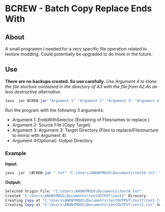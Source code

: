 # BCREW - Batch Copy Replace Ends With

## About

A small programm I needed for a very specific file operation related to texture modding.
Could potentially be upgraded to do more in the future.

## Use

**There are no backups created. So use carefully.**
*Use Argument 4 to clone the file stucture contained in the directory  of A3 with the file from A2.As an less destructive alternative.*

```powershell
Java -jar BCREW.jar "Argument 1" "Argument 2" "Argument 3" "Argument 4(Optional)"
```

Run the program with the following 3 arguments:
- Argument 1: EndsWithSelector (Endstring of Filesnames to replace.)
- Argument 2: Source File (Copy Target)
- Argument 3: Argument 3: Target Directory (Files to replace/Filestructure to mirror with Argument 4)
- Argument 4(Optional): Output Directory

### Example

**Input:**
```powershell
java -jar .\BCREW.jar ".txt" "C:\Users\ANONYMOUS\Documents\test0.txt" "C:\Users\ANONYMOUS\Documents\test" "C:\Users\ANONYMOUS\Documents\testOUTPUT"
```

**Output:**

```powershell
Selected Origin File: "C:\Users\ANONYMOUS\Documents\test0.txt".
Created "C:\Users\ANONYMOUS\Documents\testOUTPUT\test1" Direcory.
Creating Copy at "C:\Users\ANONYMOUS\Documents\testOUTPUT\test1\test.txt" Successful.
Creating Copy at "C:\Users\ANONYMOUS\Documents\testOUTPUT\test2.txt" Successful.
```
